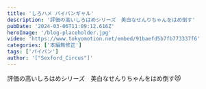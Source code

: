 ```yaml
---
title: 'しろハメ パイパンギャル'
description: '評価の高いしろはめシリーズ　美白なせんりちゃんをはめ倒す'
pubDate: '2024-03-06T11:09:12.616Z'
heroImage: '/blog-placeholder.jpg'
video: 'https://www.tokyomotion.net/embed/91baefd5b7fb773337f6'
categories: ['本編無修正']
tags: ['パイパン']
author: '["Sexford_Circus"]'
---
```


評価の高いしろはめシリーズ　美白なせんりちゃんをはめ倒す😻
